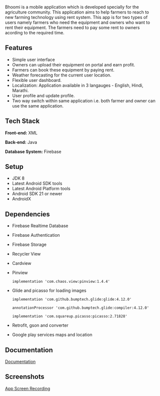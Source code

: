 

Bhoomi is a mobile application which is developed specially for the agriculture community. This application aims to help farmers to reach to new farming technology using rent system. 
This app is for two types of users namely farmers who need the equipment and owners who want to rent their equipment. The farmers need to pay some rent to owners acording to the required time.


## Features

- Simple user interface
- Owners can upload their equipment on portal and earn profit.
- Farmers can book these equipment by paying rent.
- Weather forecasting for the current user location.
- Flexible user dashboard.
- Localization: Application available in 3 langauges - English, Hindi, Marathi.
- User profile and update profile.
- Two way switch within same application i.e. both farmer and owner can use the same application.

  
## Tech Stack

**Front-end:** XML

**Back-end:** Java

**Database System:** Firebase

  
## Setup
- JDK 8
- Latest Android SDK tools
- Latest Android Platform tools
- Android SDK 21 or newer
- AndroidX


  
## Dependencies

- Firebase Realtime Database
- Firebase Authentication
- Firebase Storage
- Recycler View
- Cardview
- Pinview
  
  `implementation 'com.chaos.view:pinview:1.4.4'`
  
- Glide and picasso for loading images

  `implementation 'com.github.bumptech.glide:glide:4.12.0'`

  `annotationProcessor 'com.github.bumptech.glide:compiler:4.12.0'`

  `implementation 'com.squareup.picasso:picasso:2.71828'`

- Retrofit, gson and converter
- Google play services maps and location

  
## Documentation

[Documentation]((https://drive.google.com/file/d/1jG3JAI_rhyvO5V5fY9TJG3Z4t37N8DY_/view?usp=sharing))

  
## Screenshots

[App Screen Recording]((https://drive.google.com/file/d/1qbHDeb43IrlWxoCuAkMh2c5eQ1KbbpKW/view?usp=sharing))



  
